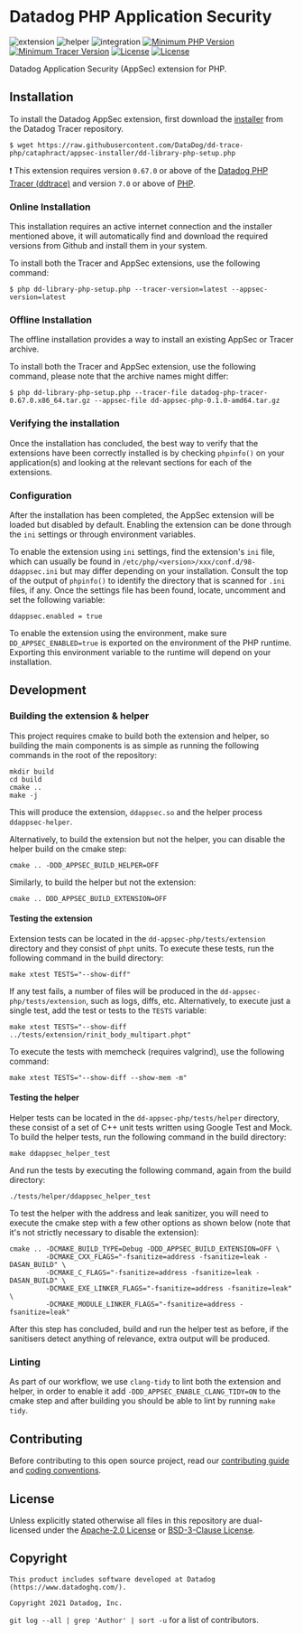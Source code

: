 # Datadog PHP Application Security

![extension](https://github.com/DataDog/dd-appsec-php/actions/workflows/extension.yml/badge.svg?branch=master)
![helper](https://github.com/DataDog/dd-appsec-php/actions/workflows/helper.yml/badge.svg?branch=master)
![integration](https://github.com/DataDog/dd-appsec-php/actions/workflows/integration.yml/badge.svg?branch=master)
[![Minimum PHP Version](https://img.shields.io/badge/php-%3E%3D%207.0-8892BF.svg)](https://php.net/)
[![Minimum Tracer Version](https://img.shields.io/badge/tracer-%3E%3D%200.67.0-2892BF.svg)](https://github.com/DataDog/dd-trace-php)
[![License](https://img.shields.io/badge/License-BSD%203--Clause-blue.svg)](LICENSE)
[![License](https://img.shields.io/badge/License-Apache%202.0-blue.svg)](LICENSE)

Datadog Application Security (AppSec) extension for PHP. 

## Installation

To install the Datadog AppSec extension, first download the [installer](https://raw.githubusercontent.com/DataDog/dd-trace-php/cataphract/appsec-installer/dd-library-php-setup.php) from the Datadog Tracer repository. 

```
$ wget https://raw.githubusercontent.com/DataDog/dd-trace-php/cataphract/appsec-installer/dd-library-php-setup.php
```
:exclamation: This extension requires version `0.67.0` or above of the [Datadog PHP Tracer (ddtrace)](https://github.com/DataDog/dd-trace-php) and version `7.0` or above of [PHP](https://php.net). 

### Online Installation 

This installation requires an active internet connection and the installer mentioned above, it will automatically find and download the required versions from Github and install them in your system. 

To install both the Tracer and AppSec extensions, use the following command:
```
$ php dd-library-php-setup.php --tracer-version=latest --appsec-version=latest
```

### Offline Installation

The offline installation provides a way to install an existing AppSec or Tracer archive.

To install both the Tracer and AppSec extension, use the following command, please note that the archive names might differ:
```
$ php dd-library-php-setup.php --tracer-file datadog-php-tracer-0.67.0.x86_64.tar.gz --appsec-file dd-appsec-php-0.1.0-amd64.tar.gz
```

### Verifying the installation

Once the installation has concluded, the best way to verify that the extensions have been correctly installed is by checking `phpinfo()` on your application(s) and looking at the relevant sections for each of the extensions. 

### Configuration

After the installation has been completed, the AppSec extension will be loaded but disabled by default. Enabling the extension can be done through the `ini` settings or through environment variables.

To enable the extension using `ini` settings, find the extension's `ini` file, which can usually be found in  `/etc/php/<version>/xxx/conf.d/98-ddappsec.ini` but may differ depending on your installation. Consult the top of the output of `phpinfo()` to identify the directory that is scanned for `.ini` files, if any. Once the settings file has been found, locate, uncomment and set the following variable:
```
ddappsec.enabled = true
```
To enable the extension using the environment, make sure `DD_APPSEC_ENABLED=true` is exported on the environment of the PHP runtime. Exporting this environment variable to the runtime will depend on your installation.

## Development

### Building the extension & helper

This project requires cmake to build both the extension and helper, so building the main components is as simple as running the following commands in the root of the repository:
```
mkdir build
cd build
cmake ..
make -j
```
This will produce the extension, `ddappsec.so` and the helper process `ddappsec-helper`.

Alternatively, to build the extension but not the helper, you can disable the helper build on the cmake step:
```
cmake .. -DDD_APPSEC_BUILD_HELPER=OFF 
```
Similarly, to build the helper but not the extension:
```
cmake .. DDD_APPSEC_BUILD_EXTENSION=OFF 
```

#### Testing the extension

Extension tests can be located in the `dd-appsec-php/tests/extension` directory and they consist of `phpt` units. To execute these tests, run the following command in the build directory:
```
make xtest TESTS="--show-diff"
```
If any test fails, a number of files will be produced in the `dd-appsec-php/tests/extension`, such as logs, diffs, etc. Alternatively, to execute just a single test, add the test or tests to the `TESTS` variable:
```
make xtest TESTS="--show-diff ../tests/extension/rinit_body_multipart.phpt"
```
To execute the tests with memcheck (requires valgrind), use the following command:
```
make xtest TESTS="--show-diff --show-mem -m"
```
#### Testing the helper

Helper tests can be located in the `dd-appsec-php/tests/helper` directory, these consist of a set of C++ unit tests written using Google Test and Mock. To build the helper tests, run the following command in the build directory:
```
make ddappsec_helper_test
```
And run the tests by executing the following command, again from the build directory:
```
./tests/helper/ddappsec_helper_test
```
To test the helper with the address and leak sanitizer, you will need to execute the cmake step with a few other options as shown below (note that it's not strictly necessary to disable the extension):
```
cmake .. -DCMAKE_BUILD_TYPE=Debug -DDD_APPSEC_BUILD_EXTENSION=OFF \
         -DCMAKE_CXX_FLAGS="-fsanitize=address -fsanitize=leak -DASAN_BUILD" \
         -DCMAKE_C_FLAGS="-fsanitize=address -fsanitize=leak -DASAN_BUILD" \
         -DCMAKE_EXE_LINKER_FLAGS="-fsanitize=address -fsanitize=leak" \
         -DCMAKE_MODULE_LINKER_FLAGS="-fsanitize=address -fsanitize=leak"
```
After this step has concluded, build and run the helper test as before, if the sanitisers detect anything of relevance, extra output will be produced.

### Linting

As part of our workflow, we use `clang-tidy` to lint both the extension and helper, in order to enable it add `-DDD_APPSEC_ENABLE_CLANG_TIDY=ON` to the cmake step and after building you should be able to lint by running `make tidy`.

## Contributing

Before contributing to this open source project, read our [contributing guide](CONTRIBUTING.md) and [coding conventions](CONVENTIONS.md).

## License

Unless explicitly stated otherwise all files in this repository are dual-licensed under the [Apache-2.0 License](LICENSE.Apache) or [BSD-3-Clause License](LICENSE.BSD3).

## Copyright
```
This product includes software developed at Datadog (https://www.datadoghq.com/).

Copyright 2021 Datadog, Inc.
```
`git log --all | grep 'Author' | sort -u` for a list of contributors.
